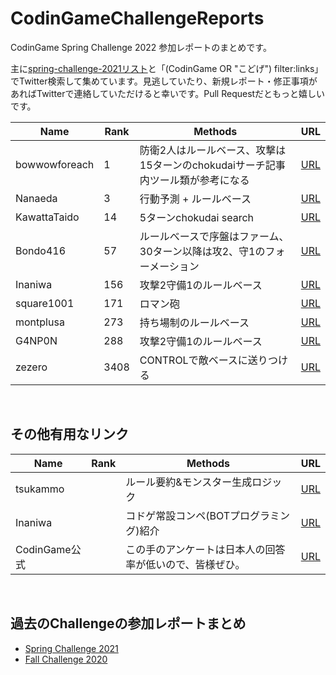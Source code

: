 # CodinGameChallengeReports

CodinGame Spring Challenge 2022 参加レポートのまとめです。

主に[spring-challenge-2021リスト](https://twitter.com/i/lists/1390410641525993474)と「(CodinGame OR "こどげ") filter:links」でTwitter検索して集めています。見逃していたり、新規レポート・修正事項があればTwitterで連絡していただけると幸いです。Pull Requestだともっと嬉しいです。

Name | Rank | Methods | URL
-- | -- | -- | --
bowwowforeach | 1 | 防衛2人はルールベース、攻撃は15ターンのchokudaiサーチ記事内ツール類が参考になる | [URL](https://bowwowforeach.hatenablog.com/entry/2022/05/03/165011)
Nanaeda | 3 | 行動予測 + ルールベース | [URL](https://nanaeda.hatenablog.com/entry/2022/05/02/235554)
KawattaTaido | 14 | 5ターンchokudai search | [URL](https://twitter.com/KawattaT/status/1521305796055040000)
Bondo416 | 57 | ルールべースで序盤はファーム、30ターン以降は攻2、守1のフォーメーション | [URL](https://bondo.hateblo.jp/entry/2022/05/03/101607)
Inaniwa | 156 | 攻撃2守備1のルールベース | [URL](https://inaniwa.hatenablog.com/entry/2022/05/03/001540)
square1001 | 171 | ロマン砲 | [URL](https://twitter.com/square10011/status/1521127862795137024)
montplusa | 273 | 持ち場制のルールベース | [URL](https://montplusa.hatenablog.com/entry/2022/05/03/212900)
G4NP0N | 288 | 攻撃2守備1のルールベース | [URL](https://g4np0n-kyopro.hatenablog.com/entry/2022/05/03/151906)
zezero | 3408 | CONTROLで敵ベースに送りつける | [URL](https://zezero.hatenablog.com/entry/2022/05/03/224557)


<br>

## その他有用なリンク

Name | Rank | Methods | URL
-- | -- | -- | --
tsukammo |   | ルール要約&モンスター生成ロジック | [URL](https://tsukammo.hatenablog.com/entry/2022/04/22/010522)
Inaniwa |   | コドゲ常設コンペ(BOTプログラミング)紹介 | [URL](https://inaniwa.hatenablog.com/entry/2020/11/29/024805)
CodinGame公式 |   | この手のアンケートは日本人の回答率が低いので、皆様ぜひ。 | [URL](https://codingame.typeform.com/to/zRWHQycz?typeform-source=t.co)

<br>

## 過去のChallengeの参加レポートまとめ
- [Spring Challenge 2021](https://github.com/shirakia/CodinGameChallengeReports/blob/main/SpringChallenge2021.md)
- [Fall Challenge 2020](https://github.com/shirakia/CodinGameChallengeReports/blob/main/FallChallenge2020.md)
